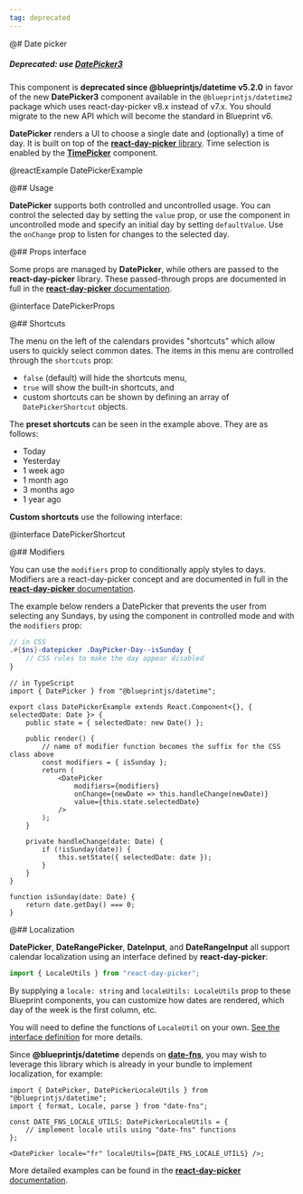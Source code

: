 ```yaml
---
tag: deprecated
---
```


@# Date picker

<div class="@ns-callout @ns-intent-danger @ns-icon-error @ns-callout-has-body-content">
    <h5 class="@ns-heading">

Deprecated: use [**DatePicker3**](#datetime2/date-picker3)

</h5>

This component is **deprecated since @blueprintjs/datetime v5.2.0** in favor of the new
**DatePicker3** component available in the `@blueprintjs/datetime2` package which uses
react-day-picker v8.x instead of v7.x. You should migrate to the new API which will become the
standard in Blueprint v6.

</div>

**DatePicker** renders a UI to choose a single date and (optionally) a time of day. It is built on top of the
[**react-day-picker** library](https://github.com/gpbl/react-day-picker). Time selection is enabled by the
[**TimePicker**](#datetime/timepicker) component.

@reactExample DatePickerExample

@## Usage

**DatePicker** supports both controlled and uncontrolled usage. You can control the selected day by setting the `value`
prop, or use the component in uncontrolled mode and specify an initial day by setting `defaultValue`. Use the `onChange`
prop to listen for changes to the selected day.

@## Props interface

Some props are managed by **DatePicker**, while others are passed to the **react-day-picker** library. These
passed-through props are documented in full in the
[**react-day-picker** documentation](https://react-day-picker-v7.netlify.app/).

@interface DatePickerProps

@## Shortcuts

The menu on the left of the calendars provides "shortcuts" which allow users to
quickly select common dates. The items in this menu are controlled through
the `shortcuts` prop:

-   `false` (default) will hide the shortcuts menu,
-   `true` will show the built-in shortcuts, and
-   custom shortcuts can be shown by defining an array of `DatePickerShortcut` objects.

The **preset shortcuts** can be seen in the example above. They are as follows:

-   Today
-   Yesterday
-   1 week ago
-   1 month ago
-   3 months ago
-   1 year ago

**Custom shortcuts** use the following interface:

@interface DatePickerShortcut

@## Modifiers

You can use the `modifiers` prop to conditionally apply styles to days. Modifiers are a react-day-picker concept and are
documented in full in the
[**react-day-picker** documentation](https://react-day-picker-v7.netlify.app/docs/matching-days).

The example below renders a DatePicker that prevents the user from selecting any Sundays, by using the component in
controlled mode and with the `modifiers` prop:

```scss
// in CSS
.#{$ns}-datepicker .DayPicker-Day--isSunday {
    // CSS rules to make the day appear disabled
}
```

```tsx
// in TypeScript
import { DatePicker } from "@blueprintjs/datetime";

export class DatePickerExample extends React.Component<{}, { selectedDate: Date }> {
    public state = { selectedDate: new Date() };

    public render() {
        // name of modifier function becomes the suffix for the CSS class above
        const modifiers = { isSunday };
        return (
            <DatePicker
                modifiers={modifiers}
                onChange={newDate => this.handleChange(newDate)}
                value={this.state.selectedDate}
            />
        );
    }

    private handleChange(date: Date) {
        if (!isSunday(date)) {
            this.setState({ selectedDate: date });
        }
    }
}

function isSunday(date: Date) {
    return date.getDay() === 0;
}
```

@## Localization

**DatePicker**, **DateRangePicker**, **DateInput**, and **DateRangeInput** all support calendar localization
using an interface defined by **react-day-picker**:

```js
import { LocaleUtils } from "react-day-picker";
```

By supplying a `locale: string` and `localeUtils: LocaleUtils` prop to these Blueprint components, you can customize how
dates are rendered, which day of the week is the first column, etc.

You will need to define the functions of `LocaleUtil` on your own.
[See the interface definition](https://github.com/gpbl/react-day-picker/blob/v7.3.0/types/utils.d.ts#L5)
for more details.

Since **@blueprintjs/datetime** depends on [**date-fns**](https://date-fns.org/), you may wish to leverage this library
which is already in your bundle to implement localization, for example:

```tsx
import { DatePicker, DatePickerLocaleUtils } from "@blueprintjs/datetime";
import { format, Locale, parse } from "date-fns";

const DATE_FNS_LOCALE_UTILS: DatePickerLocaleUtils = {
    // implement locale utils using "date-fns" functions
};

<DatePicker locale="fr" localeUtils={DATE_FNS_LOCALE_UTILS} />;
```

More detailed examples can be found in the
[**react-day-picker** documentation](https://react-day-picker-v7.netlify.app/docs/localization).

